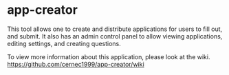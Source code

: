 app-creator
===========

This tool allows one to create and distribute applications for users to fill out, and submit. It also has an admin control panel to allow viewing applications, editing settings, and creating questions.

To view more information about this application, please look at the wiki. https://github.com/cernec1999/app-creator/wiki
